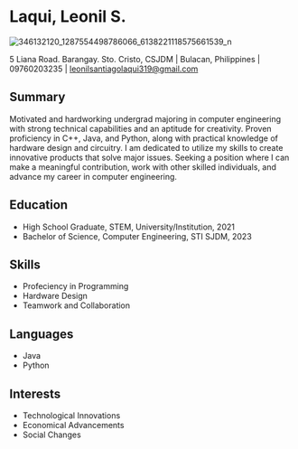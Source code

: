 # Laqui, Leonil S. 
![346132120_1287554498786066_6138221118575661539_n](https://github.com/LeonilLaqui/app-dev./assets/134489823/79044691-bf1b-4ebe-a56b-882ccfec3903)

5 Liana Road. Barangay. Sto. Cristo, CSJDM | Bulacan, Philippines | 09760203235 | leonilsantiagolaqui319@gmail.com


## Summary
Motivated and hardworking undergrad majoring in computer engineering with strong technical capabilities and an aptitude for creativity. Proven proficiency in C++, Java, and Python, along with practical knowledge of hardware design and circuitry. I am dedicated to utilize my skills to create innovative products that solve major issues. Seeking a position where I can make a meaningful contribution, work with other skilled individuals, and advance my career in computer engineering.

## Education
- High School Graduate, STEM, University/Institution, 2021
- Bachelor of Science, Computer Engineering, STI SJDM, 2023

## Skills
- Profeciency in Programming
- Hardware Design
- Teamwork and Collaboration

## Languages
- Java
- Python

## Interests
- Technological Innovations
- Economical Advancements
- Social Changes
